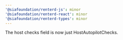 ```yaml
---
'@siafoundation/renterd-js': minor
'@siafoundation/renterd-react': minor
'@siafoundation/renterd-types': minor
---
```


The host checks field is now just HostAutopilotChecks.

